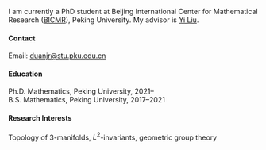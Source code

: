 I am currently a PhD student at Beijing International Center for Mathematical Research ([BICMR](https://bicmr.pku.edu.cn/)), Peking University. My advisor is [Yi Liu](http://scholar.pku.edu.cn/liuyi).

#### Contact

Email: duanjr@stu.pku.edu.cn

#### Education
Ph.D. Mathematics, Peking University, 2021–\
B.S. Mathematics, Peking University, 2017–2021

#### Research Interests
Topology of 3-manifolds, $L^2$-invariants, geometric group theory

